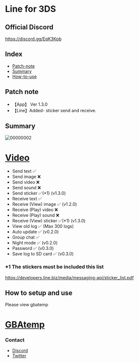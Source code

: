 # Line for 3DS

## Official Discord 
https://discord.gg/EqK3Kpb

## Index
* [Patch-note](https://github.com/Core-2-Extreme/Line_for_3DS#Patch-note)
* [Summary](https://github.com/Core-2-Extreme/Line_for_3DS#summary)
* [How-to-use](https://github.com/Core-2-Extreme/Line_for_3DS#How-to-use)

## Patch note
* 【App】 Ver 1.3.0
* 【Line】Added- sticker send and receive.
## Summary

![00000002](https://user-images.githubusercontent.com/45873899/77538658-676c3e00-6ee3-11ea-8a9a-9c37ee7ba69b.png)
# [Video](https://www.youtube.com/watch?v=5K2fCr0lyoM)
* Send text ✅
* Send image ❌
* Send video ❌
* Send sound ❌
* Send sticker ✅(*1) (v1.3.0)
* Receive text ✅
* Receive (View) image ✅ (v1.2.0)
* Receive (Play) video ❌
* Receive (Play) sound ❌
* Receive (View) sticker ✅(*1) (v1.3.0)
* View old log ✅ (Max 300 logs)
* Auto update ✅ (v0.2.0)
* Group chat ✅
* Night mode ✅ (v0.2.0)
* Password ✅ (v0.3.0)
* Save log to SD card ✅ (v0.3.0)

### *1 The stickers must be included this list
https://developers.line.biz/media/messaging-api/sticker_list.pdf

## How to setup and use
Please view gbatemp
# [GBAtemp](https://gbatemp.net/threads/line-for-3ds.539530)

### Contact
* [Discord](https://discordapp.com/channels/@me/283935367604731904)
* [Twitter](https://twitter.com/nubesuko9300)
